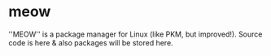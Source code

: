# meow
''MEOW'' is a package manager for Linux (like PKM, but improved!). Source code is here &amp; also packages will be stored here.
